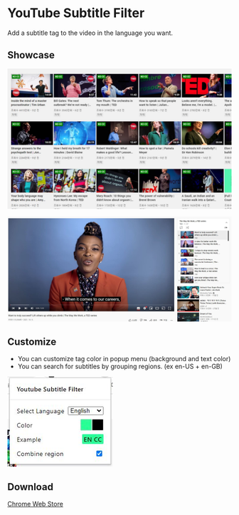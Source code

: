 # YouTube Subtitle Filter

Add a subtitle tag to the video in the language you want.

## Showcase
![Showcase Videos](asset/showcase_videos.jpg)

![Showcase In Video](asset/showcase_invideo.jpg)

## Customize
- You can customize tag color in popup menu (background and text color)
- You can search for subtitles by grouping regions. (ex en-US + en-GB)

![Showcase Popup](asset/showcase_popup.jpg)

## Download
[Chrome Web Store](https://chrome.google.com/webstore/detail/Youtube-subtitle-filter/onmelgncdnoihoaopmkcacadlmjmcehd)
